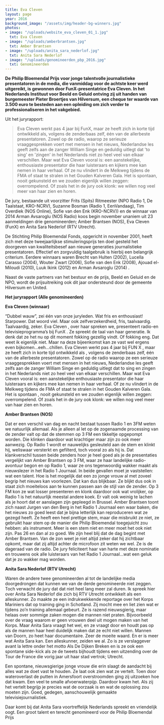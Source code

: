 ```yaml
---
title: Eva Cleven
layout: page
year: 2016
background_image: "/assets/img/header-bg-winners.jpg"
photos:
- image: "/uploads/website_eva_cleven_01_1.jpg"
  txt: Eva Cleven
- image: "/uploads/amberbrantsen.jpg"
  txt: Amber Brantsen
- image: "/uploads/anita_sara_nederlof.jpg"
  txt: Anita Sara Nederlof
- image: "/uploads/genomineerden_pbp_2016.jpg"
  txt: Genomineerden
---
```


**De Philip Bloemendal Prijs voor jonge talentvolle journalistieke presentatoren in de media, die vanmiddag voor de achtste keer werd uitgereikt, is gewonnen door FunX-presentatrice Eva Cleven. In het Nederlands Instituut voor Beeld en Geluid ontving zij uit handen van burgemeester Pieter Broertjes van Hilversum, een cheque ter waarde van 3.500 euro te besteden aan een opleiding om zich verder te professionaliseren in het vakgebied.**

Uit het juryrapport: 

> Eva Cleven werkt pas 4 jaar bij FunX, maar ze heeft zich in korte tijd ontwikkeld als, volgens de zenderbaas zelf, één van de allerbeste presentatoren. Zowel op de radio, waarop ze serieuze vraaggesprekken voert met mensen in het nieuws, Nederlandse les geeft zelfs aan de zanger William Singe en geduldig uitlegt dat 'to sing' en 'zingen' in het Nederlands niet zo heel veel van elkaar verschillen. Maar wat Eva Cleven vooral is: een aanstekelijke, enthousiaste presentator die haar luisteraars en kijkers mee kan nemen in haar verhaal. Of ze nu vlindert in de Melkweg tijdens de FMA of staat te stralen in het Gouden Kalveren Gala. Het is spontaan, nooit gekunsteld en we zouden eigenlijk willen zeggen: overrompelend. Of zoals het in de jury ook klonk: we willen nog veel meer van haar zien en horen.

De jury, bestaande uit voorzitter Frits (Spits) Ritmeester (NPO Radio 1, De Taalstaat, KRO-NCRV), Suzanne Bosman (Radio 1, EenVandaag), Tim Overdiek (NOS Online), Sofie van den Enk (KRO-NCRV)) en de winnaar van 2014 Arman Avsaroglu (NOS Radio) koos begin november unaniem uit 23 aanmeldingen drie genomineerden; Amber Brantsen (NOS), Eva Cleven (FunX) en Anita Sara Nederlof (RTV Utrecht).

De Stichting Philip Bloemendal Fonds, opgericht in november 2001, heeft zich met deze tweejaarlijkse stimuleringsprijs ten doel gesteld het doorgeven van kwaliteitsbesef aan nieuwe generaties journalistieke presentatoren. Effectief en zorgvuldig taalgebruik is hierbij een belangrijk criterium.
Eerdere winnaars waren Brecht van Hulten (2002), Lucella Carasso (2004), Wouter Zwart (2006), Sofie van den Enk (2008), Ajouad el-Miloudi (2010), Luuk Ikink (2012) en Arman Avsaroglu (2014) . 

Naast de vaste partners van het bestuur en de prijs, Beeld en Geluid en de NPO, wordt de prijsuitreiking ook dit jaar ondersteund door de gemeente Hilversum en United.

**Het juryrapport (Alle genomineerden)**

**Eva Cleven (winnaar)**

“Dubbel wauw”, zei één van onze juryleden. Wat fris en enthousiast! Starpower. Dat woord viel. Maar ook zelfverzekerdheid, fris, taalvaardig.
Taalvaardig, zeker. Eva Cleven , over haar spreken we, presenteert radio-en televisieprogramma’s bij FunX .
Ze spreekt de taal van haar generatie. Ik denk dat ze het nu op dit moment fokking gezellig vindt. Of fokking eng. Dat weet ik eigenlijk niet. Maar na deze bijeenkomst kan ze vast wel ergens even bijkomen…eeh…chillen.
Eva Cleven werkt pas 4 jaar bij FUN X , maar ze heeft zich in korte tijd ontwikkeld als , volgens de zenderbaas zelf, één van de allerbeste presentatoren. Zowel op de radio waarop ze een serieuze vraaggesprekken voert met mensen in het nieuws, Nederlandse les geeft zelfs aan de zanger William Singe en geduldig uitlegt dat to sing en zingen in het Nederlands niet zo heel veel van elkaar verschillen.
Maar wat Eva Cleven vooral is: een aanstekelijke enthousiaste presentator die haar luisteraars en kijkers mee kan nemen in haar verhaal. Of ze nu vlindert in de Melkweg tijdens de FMA of staat te stralen in het Gouden Kalveren Gala. Het is spontaan , nooit gekunsteld en we zouden eigenlijk willen zeggen: overrompelend.
Of zoals het in de jury ook klonk: we willen nog veel meer van haar zien en horen.

**Amber Brantsen (NOS)**

Dat er een verschil van dag en nacht bestaat tussen Radio 1 en 3FM weten we natuurlijk allemaal. Als je alleen al let op de zogenaamde processing van de zender valt op dat de stemmen op 3 FM een tikkeltje opgepompt worden. Die klinken daardoor wat krachtiger maar zijn zo ook meer aanwezig. Op Radio 1 wordt er nauwelijks gesleuteld aan de stem en klinkt hij, weliswaar versterkt en gefilterd, toch vooral zo als hij is. Dat klankverschil tussen beide zenders hoor je heel goed als je de presentaties vergelijkt van Amber Brantsen op 3 FM, waar ze haar landelijke radio-avontuur begon en op Radio 1, waar ze ons tegenwoordig wakker maakt als nieuwslezer in het Radio 1 Journaal. In beide gevallen moet je vaststellen: wat een talent. Hoe is het mogelijk dat een zo jonge vrouw al met zoveel begrip het nieuws kan voorlezen. Dat kan dus blijkbaar. Ze blijkt dus ook in staat zich moeiteloos aan te kunnen passen aan de stijl van de zender. Op 3 FM kon ze wat losser presenteren en klonk daardoor ook wat vrolijker, op Radio 1 is het natuurlijk meestal andere koek. Er valt ook weinig te lachen als je hoort dat er aanslagen zijn gepleegd in Brussel. Amber Brantsen toont zich naast Jurgen van den Berg in het Radio 1 Journaal een waar baken, die het nieuws zo goed leest dat je bijna letterlijk kan reproduceren wat ze gezegd heeft. Ze heeft een heel prettige stem, maar die misbruikt ze niet, ze gebruikt haar stem op de manier die Philip Bloemendal toegejuicht zou hebben: als instrument. Meer is een stem niet en meer moet het ook niet zijn. Pas 26 en dan al zo goed. We zijn heel blij dat de dag begint met Amber Brantsen. Van de zon weet je niet altijd zeker dat hij zichtbaar opkomt, maar dat zij altijd achter de microfoon zit weten we wel. Ze is de dageraad van de radio. De jury feliciteert haar van harte met deze nominatie en trouwens ook alle luisteraars van het Radio 1 Journaal…wat een geluk dat je zo wakker mag worden.

**Anita Sara Nederlof (RTV Utrecht)**

Waren de andere twee genomineerden al tot de landelijke media doorgedrongen dat kunnen we van de derde genomineerde niet zeggen. Toch verwacht de jury dat dat niet heel lang meer zal duren. Ik spreek hier over Anita Sara Nederlof die zich bij RTV Utrecht ontwikkelt als een alleskunner. Zo maakte ze een indrukwekkende reportage over het Korps Mariniers dat op training ging in Schotland. Zij mocht mee en liet zien wat er tijdens zo’n training allemaal gebeurt. Ze is razend nieuwsgierig, maar helaas over sommige zaken mogen die mannen niet praten. Bijvoorbeeld over de vraag waarom er geen vrouwen deel uit mogen maken van het Korps. Maar Anita Sara vraagt het wel, en ze vraagt door en houdt pas op als de mannen haar heel duidelijk maken dat ze echt niet willen. Mannen van Doorn, zo heet haar documentaire. Zeer de moeite waard. En er is meer wat Anita Sara kan. Een alleskunner, zeiden we al. Zo is ze verslaggever avant la lettre onder het motto Als De Dijken Breken en is ze ook een spontane side-kick als ze de tweets bijhoudt tijdens een uitzending over de Tour de France die vorig jaar uit haar stad vertrok; Utrecht.

Een spontane, nieuwsgierige jonge vrouw die erin slaagt de aandacht bij alles wat ze doet vast te houden. Ze laat ook zien wat ze vertelt. Toen door wateroverlast de putten in Amersfoort overstroomden ging zij uitzoeken hoe dat kwam. Een veel te smalle afvoerwaterpijp. Daardoor kwam het. Als zij het vertelt begrijp je precies wat de oorzaak is en wat de oplossing zou moeten zijn. Goed, gedegen, aanschouwelijk gemaakte televisiejournalistiek.

Daar komt bij dat Anita Sara voortreffelijk Nederlands spreekt en vriendelijk oogt. Een groot talent en terecht genomineerd voor de Philip Bloemendal Prijs
